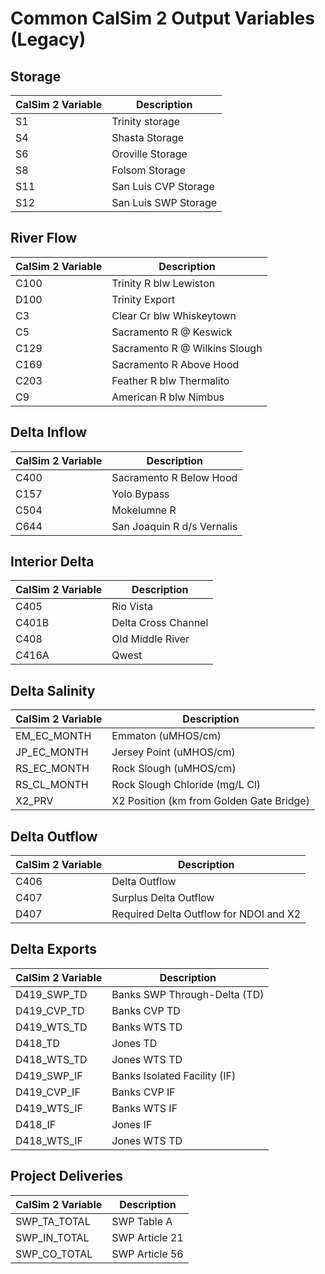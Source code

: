 # Common CalSim 2 Output Variables (Legacy)

## Storage

|CalSim 2 Variable|Description|
|---|---|
|S1           | Trinity storage
|S4           | Shasta Storage
|S6           | Oroville Storage
|S8           | Folsom Storage
|S11          | San Luis CVP Storage
|S12          | San Luis SWP Storage

## River Flow

|CalSim 2 Variable|Description|
|---|---|
|C100|Trinity R blw Lewiston|
|D100|Trinity Export|
|C3|Clear Cr blw Whiskeytown|
|C5|Sacramento R @ Keswick|
|C129|Sacramento R @ Wilkins Slough|
|C169|Sacramento R Above Hood|
|C203|Feather R blw Thermalito|
|C9|American R blw Nimbus|

## Delta Inflow
|CalSim 2 Variable|Description|
|---|---|
|C400|Sacramento R Below Hood|
|C157|Yolo Bypass|
|C504|Mokelumne R|
|C644|San Joaquin R d/s Vernalis|

## Interior Delta
|CalSim 2 Variable|Description|
|---|---|
|C405|Rio Vista|
|C401B|Delta Cross Channel|
|C408|Old Middle River|
|C416A|Qwest|

## Delta Salinity
|CalSim 2 Variable|Description|
|---|---|
|EM_EC_MONTH|Emmaton  (uMHOS/cm)|
|JP_EC_MONTH|Jersey Point  (uMHOS/cm)|
|RS_EC_MONTH|Rock Slough (uMHOS/cm)|
|RS_CL_MONTH|Rock Slough Chloride (mg/L Cl)|
|X2_PRV|X2 Position (km from Golden Gate Bridge)|

## Delta Outflow
|CalSim 2 Variable|Description|
|---|---|
|C406|Delta Outflow|
|C407|Surplus Delta Outflow|
|D407|Required Delta Outflow for NDOI and X2|


## Delta Exports
|CalSim 2 Variable|Description|
|---|---|
|D419_SWP_TD|Banks SWP Through-Delta (TD)|
|D419_CVP_TD|Banks CVP TD|
|D419_WTS_TD|Banks WTS TD|
|D418_TD|Jones TD|
|D418_WTS_TD|Jones WTS TD|
|D419_SWP_IF|Banks Isolated Facility (IF)|
|D419_CVP_IF|Banks CVP IF|
|D419_WTS_IF|Banks WTS IF|
|D418_IF|Jones IF|
|D418_WTS_IF|Jones WTS TD|

## Project Deliveries
|CalSim 2 Variable|Description|
|---|---|
|SWP_TA_TOTAL|SWP Table A|
|SWP_IN_TOTAL|SWP Article 21|
|SWP_CO_TOTAL|SWP Article 56|


